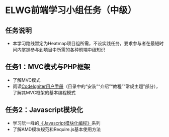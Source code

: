 ELWG前端学习小组任务（中级）
=====

## 任务说明
* 本学习路线暂定为Heatmap项目组所需，不设实践任务，要求参与者在最短时间内掌握参与到项目中所需的各种前端中级知识

## 任务1：MVC模式与PHP框架
* 了解MVC模式
* 阅读[CodeIgniter用户手册](http://codeigniter.org.cn/user_guide/toc.html)（目录中的“安装”“介绍”“教程”“常规主题”部分），了解其MVC框架的基本编程模式

## 任务2：Javascript模块化
* 学习阮一峰的[《Javascript模块化编程》](http://www.ruanyifeng.com/blog/2012/10/javascript_module.html)系列
* 了解AMD模块规范和Require.js基本使用方法


